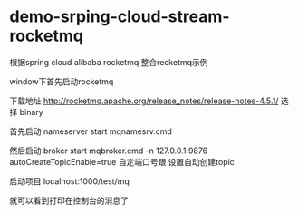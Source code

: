 # demo-srping-cloud-stream-rocketmq

根据spring cloud alibaba rocketmq 整合recketmq示例

window下首先启动rocketmq 

下载地址  http://rocketmq.apache.org/release_notes/release-notes-4.5.1/  选择 binary

首先启动 nameserver       start mqnamesrv.cmd
  
然后启动 broker           start mqbroker.cmd -n 127.0.0.1:9876 autoCreateTopicEnable=true
自定端口号跟 设置自动创建topic

启动项目 localhost:1000/test/mq  

就可以看到打印在控制台的消息了
